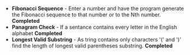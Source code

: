 - **Fibonacci Sequence** - Enter a number and have the program generate the Fibonacci sequence to that number or to the Nth number. **Completed**
- **Panagram Check** - If a sentance contains every letter in the English alphabet **Completed**
- **Longest Valid Substring** - As tring contains only characters '(' and ')' find the length of longest valid parentheses substring. **Completed**
